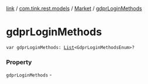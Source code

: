 [link](../../index.md) / [com.tink.rest.models](../index.md) / [Market](index.md) / [gdprLoginMethods](./gdpr-login-methods.md)

# gdprLoginMethods

`var gdprLoginMethods: `[`List`](https://kotlinlang.org/api/latest/jvm/stdlib/kotlin.collections/-list/index.html)`<GdprLoginMethodsEnum>?`

### Property

`gdprLoginMethods` - 